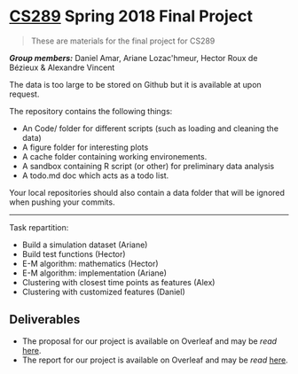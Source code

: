 # [CS289](https://people.eecs.berkeley.edu/~jrs/189/) Spring 2018 Final Project

> These are materials for the final project for CS289

_**Group members:**_ Daniel Amar, Ariane Lozac'hmeur, Hector Roux de Bézieux & Alexandre Vincent

The data is too large to be stored on Github but it is available at upon request.

The repository contains the following things:

- An Code/ folder for different scripts (such as loading and cleaning the data)
- A figure folder for interesting plots
- A cache folder containing working environements.
- A sandbox containing R script (or other) for preliminary data analysis
- A todo.md doc which acts as a todo list.

Your local repositories should also contain a data folder that will be ignored when pushing your commits.


---

Task repartition:

- Build a simulation dataset (Ariane)
- Build test functions (Hector)
- E-M algorithm: mathematics (Hector)
- E-M algorithm: implementation (Ariane)
- Clustering with closest time points as features (Alex)
- Clustering with customized features (Daniel)

## Deliverables

* The proposal for our project is available on Overleaf and may be _read_ [here](https://www.overleaf.com/read/gqyqyqsmwfdj).
 * The report for our project is available on Overleaf and may be _read_ [here](https://v2.overleaf.com/read/kzddthmzqwnd).
